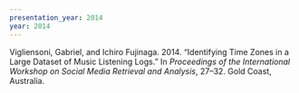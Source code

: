 ```yaml
---
presentation_year: 2014
year: 2014
---
```


Vigliensoni, Gabriel, and Ichiro Fujinaga. 2014. “Identifying Time Zones in a Large Dataset of Music Listening Logs.” In <i>Proceedings of the International Workshop on Social Media Retrieval and Analysis</i>, 27–32. Gold Coast, Australia.